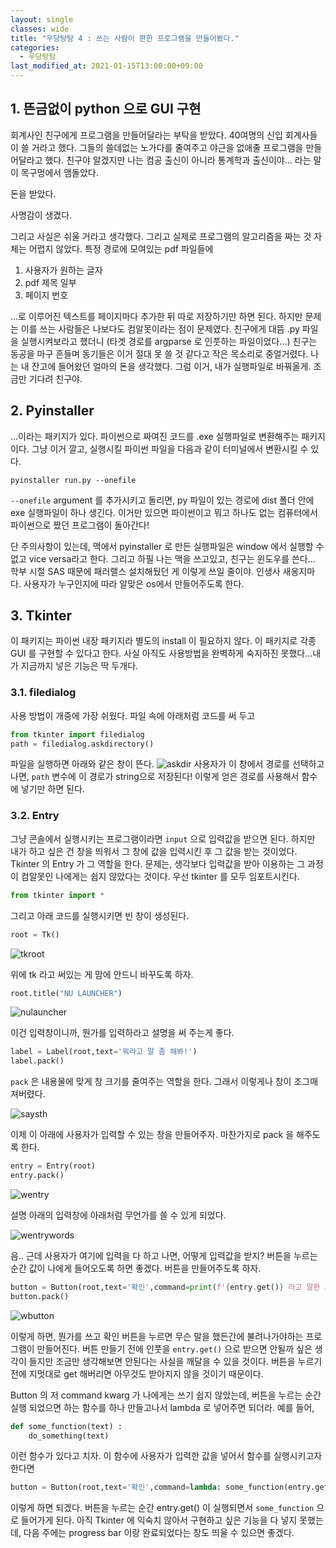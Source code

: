 ```yaml
---
layout: single
classes: wide
title: "우당탕탕 4 : 쓰는 사람이 편한 프로그램을 만들어봤다."
categories:
  - 우당탕탕
last_modified_at: 2021-01-15T13:00:00+09:00
---
```


## 1. 뜬금없이 python 으로 GUI 구현

회계사인 친구에게 프로그램을 만들어달라는 부탁을 받았다. 40여명의 신입 회계사들이 쓸 거라고 했다. 그들의 쓸데없는 노가다를 줄여주고 야근을 없애줄 프로그램을 만들어달라고 했다. 친구야 알겠지만 나는 컴공 출신이 아니라 통계학과 출신이야... 라는 말이 목구멍에서 맴돌았다.

돈을 받았다.

사명감이 생겼다.

그리고 사실은 쉬울 거라고 생각했다. 그리고 실제로 프로그램의 알고리즘을 짜는 것 자체는 어렵지 않았다. 특정 경로에 모여있는 pdf 파일들에 

1. 사용자가 원하는 글자
2. pdf 제목 일부
3. 페이지 번호

...로 이루어진 텍스트를 페이지마다 추가한 뒤 따로 저장하기만 하면 된다. 하지만 문제는 이를 쓰는 사람들은 나보다도 컴알못이라는 점이 문제였다. 친구에게 대뜸 .py 파일을 실행시켜보라고 했더니 (타겟 경로를 argparse 로 인풋하는 파일이었다...) 친구는 동공을 마구 흔들며 동기들은 이거 절대 못 쓸 것 같다고 작은 목소리로 중얼거렸다. 나는 내 잔고에 들어왔던 얼마의 돈을 생각했다. 그럼 이거, 내가 실행파일로 바꿔올게. 조금만 기다려 친구야.

## 2. Pyinstaller

...이라는 패키지가 있다. 파이썬으로 짜여진 코드를 .exe 실행파일로 변환해주는 패키지이다. 그냥 이거 깔고, 실행시킬 파이썬 파일을 다음과 같이 터미널에서 변환시킬 수 있다.

```
pyinstaller run.py --onefile
```
`--onefile` argument 를 추가시키고 돌리면, py 파일이 있는 경로에 dist 폴더 안에 exe 실행파일이 하나 생긴다. 이거만 있으면 파이썬이고 뭐고 하나도 없는 컴퓨터에서 파이썬으로 짰던 프로그램이 돌아간다! 

단 주의사항이 있는데, 맥에서 pyinstaller 로 만든 실행파일은 window 에서 실행할 수 없고 vice versa라고 한다. 그리고 하필 나는 맥을 쓰고있고, 친구는 윈도우를 쓴다... 학부 시절 SAS 때문에 패러랠스 설치해뒀던 게 이렇게 쓰일 줄이야. 인생사 새옹지마다. 사용자가 누구인지에 따라 알맞은 os에서 만들어주도록 한다.

## 3. Tkinter

이 패키지는 파이썬 내장 패키지라 별도의 install 이 필요하지 않다. 이 패키지로 각종 GUI 를 구현할 수 있다고 한다. 사실 아직도 사용방법을 완벽하게 숙지하진 못했다...내가 지금까지 넣은 기능은 딱 두개다. 

### 3.1. filedialog

사용 방법이 개중에 가장 쉬웠다. 파일 속에 아래처럼 코드를 써 두고

```python
from tkinter import filedialog
path = filedialog.askdirectory()
```
파일을 실행하면 아래와 같은 창이 뜬다.
![askdir](/assets/askdir.png)
사용자가 이 창에서 경로를 선택하고 나면, `path` 변수에 이 경로가 string으로 저장된다! 이렇게 얻은 경로를 사용해서 함수에 넣기만 하면 된다. 

### 3.2. Entry

그냥 콘솔에서 실행시키는 프로그램이라면 `input` 으로 입력값을 받으면 된다. 하지만 내가 하고 싶은 건 창을 띄워서 그 창에 값을 입력시킨 후 그 값을 받는 것이었다. Tkinter 의 Entry 가 그 역할을 한다. 문제는, 생각보다 입력값을 받아 이용하는 그 과정이 컴알못인 나에게는 쉽지 않았다는 것이다. 우선 tkinter 를 모두 임포트시킨다.

```python
from tkinter import *
```
그리고 아래 코드를 실행시키면 빈 창이 생성된다.

```python
root = Tk()
```
![tkroot](/assets/tkroot.png)

위에 tk 라고 써있는 게 맘에 안드니 바꾸도록 하자.

```python
root.title("NU LAUNCHER")
```

![nulauncher](/assets/nulauncher.png)

이건 입력창이니까, 뭔가를 입력하라고 설명을 써 주는게 좋다. 

```python
label = Label(root,text='뭐라고 말 좀 해봐!')
label.pack()
```
`pack` 은 내용물에 맞게 창 크기를 줄여주는 역할을 한다. 그래서 이렇게나 창이 조그매져버렸다.

![saysth](/assets/saysth.png)

이제 이 아래에 사용자가 입력할 수 있는 창을 만들어주자. 마찬가지로 pack 을 해주도록 한다.

```python
entry = Entry(root)
entry.pack()
```
![wentry](/assets/wentry.png)

설명 아래의 입력창에 아래처럼 무언가를 쓸 수 있게 되었다.

![wentrywords](/assets/wentrywords.png)

음.. 근데 사용자가 여기에 입력을 다 하고 나면, 어떻게 입력값을 받지? 버튼을 누르는 순간 값이 나에게 들어오도록 하면 좋겠다. 버튼을 만들어주도록 하자.

```python
button = Button(root,text='확인',command=print(f'{entry.get()} 라고 말한 사람 나와.'))
button.pack()
```
![wbutton](/assets/wbutton.png)

이렇게 하면, 뭔가를 쓰고 확인 버튼을 누르면 무슨 말을 했든간에 불려나가야하는 프로그램이 만들어진다. 버튼 만들기 전에 인풋을 `entry.get()` 으로 받으면 안될까 싶은 생각이 들지만 조금만 생각해보면 안된다는 사실을 깨달을 수 있을 것이다. 버튼을 누르기 전에 지멋대로 get 해버리면 아무것도 받아지지 않을 것이기 때문이다. 

Button 의 저 command kwarg 가 나에게는 쓰기 쉽지 않았는데, 버튼을 누르는 순간 실행 되었으면 하는 함수를 하나 만들고나서 lambda 로 넣어주면 되더라. 예를 들어,

```python
def some_function(text) :
    do_something(text)
```
이런 함수가 있다고 치자. 이 함수에 사용자가 입력한 값을 넣어서 함수를 실행시키고자한다면

```python
button = Button(root,text='확인',command=lambda: some_function(entry.get())'))
```
이렇게 하면 되겠다. 버튼을 누르는 순간 entry.get() 이 실행되면서 `some_function` 으로 들어가게 된다. 아직 Tkinter 에 익숙치 않아서 구현하고 싶은 기능을 다 넣지 못했는데, 다음 주에는 progress bar 이랑 완료되었다는 창도 띄울 수 있으면 좋겠다.
